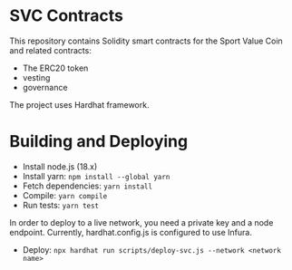 # SVC Contracts

This repository contains Solidity smart contracts for the Sport Value Coin and related contracts:

* The ERC20 token
* vesting
* governance

The project uses Hardhat framework.

# Building and Deploying

* Install node.js (18.x)
* Install yarn: ```npm install --global yarn```
* Fetch dependencies: ```yarn install```
* Compile: ```yarn compile```
* Run tests: ```yarn test```

In order to deploy to a live network, you need a private key and a node endpoint. Currently, hardhat.config.js is configured to use Infura.
* Deploy: ```npx hardhat run scripts/deploy-svc.js --network <network name>```


